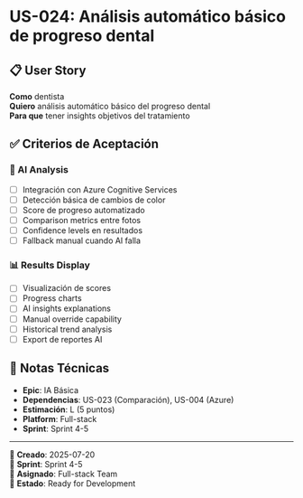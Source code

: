 # US-024: Análisis automático básico de progreso dental

## 📋 User Story
**Como** dentista  
**Quiero** análisis automático básico del progreso dental  
**Para que** tener insights objetivos del tratamiento

## ✅ Criterios de Aceptación

### 🤖 AI Analysis
- [ ] Integración con Azure Cognitive Services
- [ ] Detección básica de cambios de color
- [ ] Score de progreso automatizado
- [ ] Comparison metrics entre fotos
- [ ] Confidence levels en resultados
- [ ] Fallback manual cuando AI falla

### 📊 Results Display
- [ ] Visualización de scores
- [ ] Progress charts
- [ ] AI insights explanations
- [ ] Manual override capability
- [ ] Historical trend analysis
- [ ] Export de reportes AI

## 📝 Notas Técnicas
- **Epic**: IA Básica
- **Dependencias**: US-023 (Comparación), US-004 (Azure)
- **Estimación**: L (5 puntos)
- **Platform**: Full-stack
- **Sprint**: Sprint 4-5

---

📅 **Creado**: 2025-07-20  
🎯 **Sprint**: Sprint 4-5  
👤 **Asignado**: Full-stack Team  
🔄 **Estado**: Ready for Development